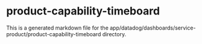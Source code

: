 # product-capability-timeboard
This is a generated markdown file for the app/datadog/dashboards/service-product/product-capability-timeboard directory.
